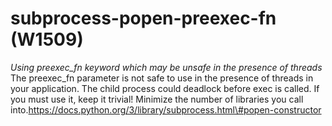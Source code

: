 # subprocess-popen-preexec-fn (W1509)

*Using preexec\_fn keyword which may be unsafe in the presence of
threads* The preexec\_fn parameter is not safe to use in the presence of
threads in your application. The child process could deadlock before
exec is called. If you must use it, keep it trivial! Minimize the number
of libraries you call
into.https://docs.python.org/3/library/subprocess.html\#popen-constructor
